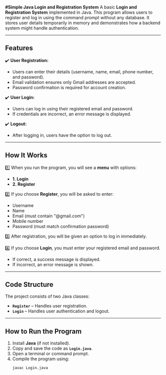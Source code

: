 **#Simple Java Login and Registration System**
A basic **Login and Registration System** implemented in Java. This program allows users to register and log in using the command prompt without any database. It stores user details temporarily in memory and demonstrates how a backend system might handle authentication.

---

## Features

✔️ **User Registration:**  
   - Users can enter their details (username, name, email, phone number, and password).  
   - Email validation ensures only Gmail addresses are accepted.  
   - Password confirmation is required for account creation.  

✔️ **User Login:**  
   - Users can log in using their registered email and password.  
   - If credentials are incorrect, an error message is displayed.  

✔️ **Logout:**  
   - After logging in, users have the option to log out.  

---

## How It Works

1️⃣ When you run the program, you will see a **menu** with options:  
   - **1. Login**  
   - **2. Register**  

2️⃣ If you choose **Register**, you will be asked to enter:  
   - Username  
   - Name  
   - Email (must contain "@gmail.com")  
   - Mobile number  
   - Password (must match confirmation password)  

3️⃣ After registration, you will be given an option to log in immediately.  

4️⃣ If you choose **Login**, you must enter your registered email and password.  
   - If correct, a success message is displayed.  
   - If incorrect, an error message is shown.  

---

## Code Structure

The project consists of two Java classes:  

- **`Register`** – Handles user registration.  
- **`Login`** – Handles user authentication and logout.  

---

## How to Run the Program

1. Install **Java** (if not installed).  
2. Copy and save the code as **`Login.java`**.  
3. Open a terminal or command prompt.  
4. Compile the program using:  
   ```sh
   javac Login.java
